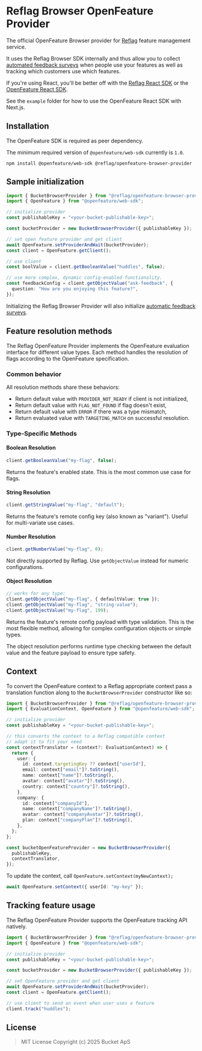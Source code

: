 # Reflag Browser OpenFeature Provider

The official OpenFeature Browser provider for [Reflag](https://bucket.co) feature management service.

It uses the Reflag Browser SDK internally and thus allow you to collect [automated feedback surveys](https://github.com/reflagcom/javascript/tree/main/packages/browser-sdk#qualitative-feedback)
when people use your features as well as tracking which customers use which features.

If you're using React, you'll be better off with the [Reflag React SDK](https://github.com/reflagcom/javascript/blob/main/packages/react-sdk/README.md) or the [OpenFeature React SDK](https://openfeature.dev/docs/reference/technologies/client/web/react/).

See the `example` folder for how to use the OpenFeature React SDK with Next.js.

## Installation

The OpenFeature SDK is required as peer dependency.

The minimum required version of `@openfeature/web-sdk` currently is `1.0`.

```shell
npm install @openfeature/web-sdk @reflag/openfeature-browser-provider
```

## Sample initialization

```ts
import { BucketBrowserProvider } from "@reflag/openfeature-browser-provider";
import { OpenFeature } from "@openfeature/web-sdk";

// initialize provider
const publishableKey = "<your-bucket-publishable-key>";

const bucketProvider = new BucketBrowserProvider({ publishableKey });

// set open feature provider and get client
await OpenFeature.setProviderAndWait(bucketProvider);
const client = OpenFeature.getClient();

// use client
const boolValue = client.getBooleanValue("huddles", false);

// use more complex, dynamic config-enabled functionality.
const feedbackConfig = client.getObjectValue("ask-feedback", {
  question: "How are you enjoying this feature?",
});
```

Initializing the Reflag Browser Provider will
also initialize [automatic feedback surveys](https://github.com/reflagcom/javascript/tree/main/packages/browser-sdk#qualitative-feedback).

## Feature resolution methods

The Reflag OpenFeature Provider implements the OpenFeature evaluation interface for different value types. Each method handles the resolution of flags according to the OpenFeature specification.

### Common behavior

All resolution methods share these behaviors:

- Return default value with `PROVIDER_NOT_READY` if client is not initialized,
- Return default value with `FLAG_NOT_FOUND` if flag doesn't exist,
- Return default value with `ERROR` if there was a type mismatch,
- Return evaluated value with `TARGETING_MATCH` on successful resolution.

### Type-Specific Methods

#### Boolean Resolution

```ts
client.getBooleanValue("my-flag", false);
```

Returns the feature's enabled state. This is the most common use case for flags.

#### String Resolution

```ts
client.getStringValue("my-flag", "default");
```

Returns the feature's remote config key (also known as "variant"). Useful for multi-variate use cases.

#### Number Resolution

```ts
client.getNumberValue("my-flag", 0);
```

Not directly supported by Reflag. Use `getObjectValue` instead for numeric configurations.

#### Object Resolution

```ts
// works for any type:
client.getObjectValue("my-flag", { defaultValue: true });
client.getObjectValue("my-flag", "string-value");
client.getObjectValue("my-flag", 199);
```

Returns the feature's remote config payload with type validation. This is the most flexible method,
allowing for complex configuration objects or simple types.

The object resolution performs runtime type checking between the default value and the feature payload to ensure type safety.

## Context

To convert the OpenFeature context to a Reflag appropriate context
pass a translation function along to the `BucketBrowserProvider` constructor
like so:

```ts
import { BucketBrowserProvider } from "@reflag/openfeature-browser-provider";
import { EvaluationContext, OpenFeature } from "@openfeature/web-sdk";

// initialize provider
const publishableKey = "<your-bucket-publishable-key>";

// this converts the context to a Reflag compatible context
// adapt it to fit your need
const contextTranslator = (context?: EvaluationContext) => {
  return {
    user: {
      id: context.targetingKey ?? context["userId"],
      email: context["email"]?.toString(),
      name: context["name"]?.toString(),
      avatar: context["avatar"]?.toString(),
      country: context["country"]?.toString(),
    },
    company: {
      id: context["companyId"],
      name: context["companyName"]?.toString(),
      avatar: context["companyAvatar"]?.toString(),
      plan: context["companyPlan"]?.toString(),
    },
  };
};

const bucketOpenFeatureProvider = new BucketBrowserProvider({
  publishableKey,
  contextTranslator,
});
```

To update the context, call `OpenFeature.setContext(myNewContext);`

```ts
await OpenFeature.setContext({ userId: "my-key" });
```

## Tracking feature usage

The Reflag OpenFeature Provider supports the OpenFeature tracking API
natively.

```ts
import { BucketBrowserProvider } from "@reflag/openfeature-browser-provider";
import { OpenFeature } from "@openfeature/web-sdk";

// initialize provider
const publishableKey = "<your-bucket-publishable-key>";

const bucketProvider = new BucketBrowserProvider({ publishableKey });

// set OpenFeature provider and get client
await OpenFeature.setProviderAndWait(bucketProvider);
const client = OpenFeature.getClient();

// use client to send an event when user uses a feature
client.track("huddles");
```

## License

> MIT License
> Copyright (c) 2025 Bucket ApS
